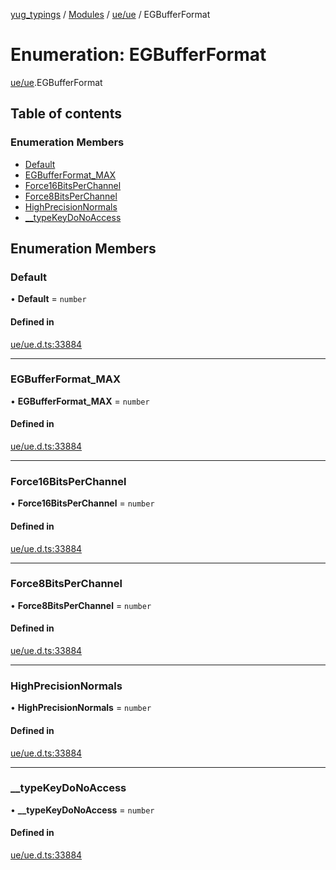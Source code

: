 [yug_typings](../README.md) / [Modules](../modules.md) / [ue/ue](../modules/ue_ue.md) / EGBufferFormat

# Enumeration: EGBufferFormat

[ue/ue](../modules/ue_ue.md).EGBufferFormat

## Table of contents

### Enumeration Members

- [Default](ue_ue.EGBufferFormat.md#default)
- [EGBufferFormat\_MAX](ue_ue.EGBufferFormat.md#egbufferformat_max)
- [Force16BitsPerChannel](ue_ue.EGBufferFormat.md#force16bitsperchannel)
- [Force8BitsPerChannel](ue_ue.EGBufferFormat.md#force8bitsperchannel)
- [HighPrecisionNormals](ue_ue.EGBufferFormat.md#highprecisionnormals)
- [\_\_typeKeyDoNoAccess](ue_ue.EGBufferFormat.md#__typekeydonoaccess)

## Enumeration Members

### Default

• **Default** = `number`

#### Defined in

[ue/ue.d.ts:33884](https://github.com/YugMetaverse/yug_typings/blob/25cad34/ue/ue.d.ts#L33884)

___

### EGBufferFormat\_MAX

• **EGBufferFormat\_MAX** = `number`

#### Defined in

[ue/ue.d.ts:33884](https://github.com/YugMetaverse/yug_typings/blob/25cad34/ue/ue.d.ts#L33884)

___

### Force16BitsPerChannel

• **Force16BitsPerChannel** = `number`

#### Defined in

[ue/ue.d.ts:33884](https://github.com/YugMetaverse/yug_typings/blob/25cad34/ue/ue.d.ts#L33884)

___

### Force8BitsPerChannel

• **Force8BitsPerChannel** = `number`

#### Defined in

[ue/ue.d.ts:33884](https://github.com/YugMetaverse/yug_typings/blob/25cad34/ue/ue.d.ts#L33884)

___

### HighPrecisionNormals

• **HighPrecisionNormals** = `number`

#### Defined in

[ue/ue.d.ts:33884](https://github.com/YugMetaverse/yug_typings/blob/25cad34/ue/ue.d.ts#L33884)

___

### \_\_typeKeyDoNoAccess

• **\_\_typeKeyDoNoAccess** = `number`

#### Defined in

[ue/ue.d.ts:33884](https://github.com/YugMetaverse/yug_typings/blob/25cad34/ue/ue.d.ts#L33884)
